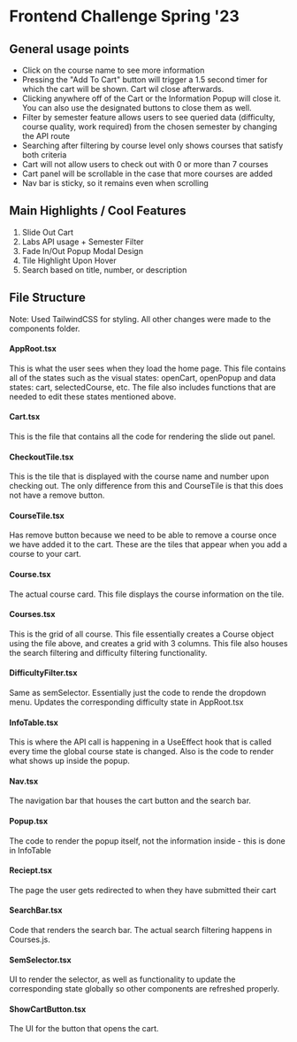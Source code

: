 # Frontend Challenge Spring '23

## General usage points

- Click on the course name to see more information
- Pressing the "Add To Cart" button will trigger a 1.5 second timer for which the cart will be shown. Cart wil close afterwards.
- Clicking anywhere off of the Cart or the Information Popup will close it. You can also use the designated buttons to close them as well.
- Filter by semester feature allows users to see queried data (difficulty, course quality, work required) from the chosen semester by changing the API route
- Searching after filtering by course level only shows courses that satisfy both criteria
- Cart will not allow users to check out with 0 or more than 7 courses
- Cart panel will be scrollable in the case that more courses are added
- Nav bar is sticky, so it remains even when scrolling

## Main Highlights / Cool Features

1. Slide Out Cart
2. Labs API usage + Semester Filter
3. Fade In/Out Popup Modal Design
4. Tile Highlight Upon Hover
5. Search based on title, number, or description


## File Structure

Note: Used TailwindCSS for styling. All other changes were made to the components folder.

#### AppRoot.tsx
This is what the user sees when they load the home page. This file contains all of the states such as the visual states: openCart, openPopup and data states: cart, selectedCourse, etc. The file also includes functions that are needed to edit these states mentioned above.

#### Cart.tsx
This is the file that contains all the code for rendering the slide out panel.

#### CheckoutTile.tsx
This is the tile that is displayed with the course name and number upon checking out. The only difference from this and CourseTile is that this does not have a remove button.

#### CourseTile.tsx
Has remove button because we need to be able to remove a course once we have added it to the cart. These are the tiles that appear when you add a course to your cart.

#### Course.tsx
The actual course card. This file displays the course information on the tile.

#### Courses.tsx
This is the grid of all course. This file essentially creates a Course object using the file above, and creates a grid with 3 columns. This file also houses the search filtering and difficulty filtering functionality.

#### DifficultyFilter.tsx
Same as semSelector. Essentially just the code to rende the dropdown menu. Updates the corresponding difficulty state in AppRoot.tsx

#### InfoTable.tsx
This is where the API call is happening in a UseEffect hook that is called every time the global course state is changed. Also is the code to render what shows up inside the popup.

#### Nav.tsx
The navigation bar that houses the cart button and the search bar. 

#### Popup.tsx
The code to render the popup itself, not the information inside - this is done in InfoTable

#### Reciept.tsx
The page the user gets redirected to when they have submitted their cart

#### SearchBar.tsx
Code that renders the search bar. The actual search filtering happens in Courses.js.

#### SemSelector.tsx
UI to render the selector, as well as functionality to update the corresponding state globally so other components are refreshed properly.

#### ShowCartButton.tsx
The UI for the button that opens the cart.


